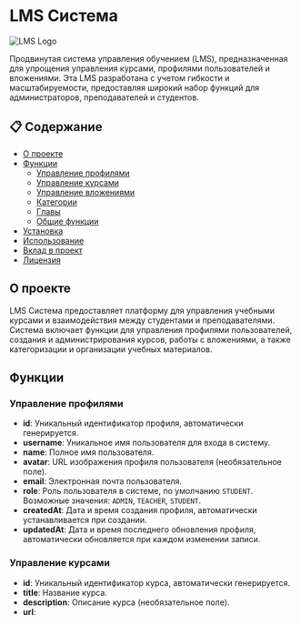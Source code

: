 
# LMS Система

![LMS Logo](https://via.placeholder.com/150)

Продвинутая система управления обучением (LMS), предназначенная для упрощения управления курсами, профилями пользователей и вложениями. Эта LMS разработана с учетом гибкости и масштабируемости, предоставляя широкий набор функций для администраторов, преподавателей и студентов.

## 📋 Содержание

- [О проекте](#о-проекте)
- [Функции](#функции)
  - [Управление профилями](#управление-профилями)
  - [Управление курсами](#управление-курсами)
  - [Управление вложениями](#управление-вложениями)
  - [Категории](#категории)
  - [Главы](#главы)
  - [Общие функции](#общие-функции)
- [Установка](#установка)
- [Использование](#использование)
- [Вклад в проект](#вклад-в-проект)
- [Лицензия](#лицензия)

## О проекте

LMS Система предоставляет платформу для управления учебными курсами и взаимодействия между студентами и преподавателями. Система включает функции для управления профилями пользователей, создания и администрирования курсов, работы с вложениями, а также категоризации и организации учебных материалов.

## Функции

### Управление профилями

- **id**: Уникальный идентификатор профиля, автоматически генерируется.
- **username**: Уникальное имя пользователя для входа в систему.
- **name**: Полное имя пользователя.
- **avatar**: URL изображения профиля пользователя (необязательное поле).
- **email**: Электронная почта пользователя.
- **role**: Роль пользователя в системе, по умолчанию `STUDENT`. Возможные значения: `ADMIN`, `TEACHER`, `STUDENT`.
- **createdAt**: Дата и время создания профиля, автоматически устанавливается при создании.
- **updatedAt**: Дата и время последнего обновления профиля, автоматически обновляется при каждом изменении записи.

### Управление курсами

- **id**: Уникальный идентификатор курса, автоматически генерируется.
- **title**: Название курса.
- **description**: Описание курса (необязательное поле).
- **url**:
